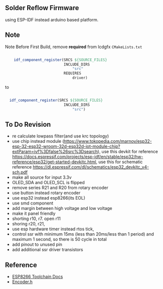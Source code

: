 
## Solder Reflow Firmware
using ESP-IDF instead arduino based platform.


## Note 
Note Before First Build, remove **required** from lcdgfx `CMakeLists.txt`

```cmake

    idf_component_register(SRCS ${SOURCE_FILES}
                           INCLUDE_DIRS
                               "src"
                           REQUIRES
                               driver)
```

to 


```cmake

  idf_component_register(SRCS ${SOURCE_FILES}
                           INCLUDE_DIRS
                               "src")
```

## To Do Revision

- re calculate lowpass filter(and use krc topology)
- use chip instead module (https://www.tokopedia.com/marnov/esp32-esp-32-esp32-wroom-32d-esp32d-iot-module-chip?extParam=ivf%3Dfalse%26src%3Dsearch), use this devkit for reference https://docs.espressif.com/projects/esp-idf/en/stable/esp32/hw-reference/esp32/get-started-devkitc.html, use this for schematic reference https://dl.espressif.com/dl/schematics/esp32_devkitc_v4-sch.pdf
- make all source for input 3.3v
- OLED_SDA and OLED_SCL is flipped
- remove series R21 and R20 from rotary encoder 
- use button instead rotary encoder 
- use esp32 instead esp8266(its EOL)
- use smd component 
- add margin between high voltage and low voltage 
- make it panel friendly
- shorting r10, r7. open r11
- shoring r20, r21, 
- use esp hardware timer instead rtos tick, 
- control ssr with minimum 15ms (less than 20ms/less than 1 period) and maximum 1 second, so there is 50 cycle in total
- add pinout to unused pin 
- add additional ssr driver transistors

## Reference 

- [ESP8266 Toolchain Docs](https://docs.espressif.com/projects/esp8266-rtos-sdk/en/latest/get-started/index.html#setup-toolchain)
- [Encoder.h](https://github.com/PaulStoffregen/Encoder/blob/c083e9cbd6400f7e72a794c0d371a00a09d2a25d/Encoder.h#L162)
